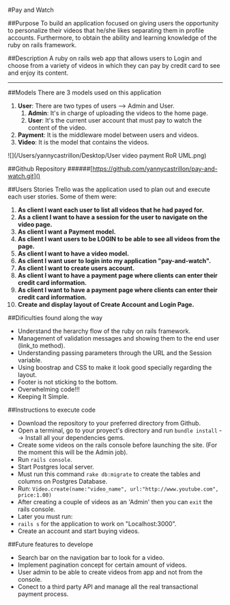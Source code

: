 
#Pay and Watch


##Purpose
To build an application focused on giving users the opportunity to personalize their videos that he/she likes separating them in profile accounts. Furthermore, to obtain the ability and learning knowledge of the ruby on rails framework.

##Description
A ruby on rails web app that allows users to Login and choose from a variety of videos in which they can pay by credit card to see and enjoy its content.
***

##Models
There are 3 models used on this application

1. **User**: There are two types of users --> Admin and User.
	1. **Admin**: It's in charge of uploading the videos to the home page.
	2. **User**: It's the current user account that must pay to watch the content of the video. 
2. **Payment**: It is the middleware model between users and videos.
3. **Video**: It is the model that contains the videos.

![](/Users/yannycastrillon/Desktop/User video payment RoR UML.png)

##Github Repository
######[https://github.com/yannycastrillon/pay-and-watch.git]()


##Users Stories
Trello was the application used to plan out and execute each user stories.
Some of them were:

 1. **As client I want each user to list all videos that he had payed for.**
 2. **As a client I want to have a session for the user to navigate on the video page.**
 3. **As client I want a Payment model.**
 4. **As client I want users to be LOGIN to be able to see all videos from the page.**
 5. **As client I want to have a video model.**
 6. **As client I want user to login into my application "pay-and-watch".**
 7. **As client I want to create users account.**
 8. **As client I want to have a payment page where clients can enter their credit card information.**
 9. **As client I want to have a payment page where clients can enter their credit card information.**
 10. **Create and display layout of Create Account and Login Page.**

##Dificulties found along the way

* Understand the herarchy flow of the ruby on rails framework.
* Management of validation messages and showing them to the end user (link_to method).
* Understanding passing parameters through the URL and the Session variable.
* Using boostrap and CSS to make it look good specially regarding the layout.
* Footer is not sticking to the bottom.
* Overwhelming code!!! 
* Keeping It Simple.

##Instructions to execute code
* Download the repository to your preferred directory from Github.
* Open a terminal, go to your proyect's directory and run `bundle install` --> Install all your dependencies gems.
* Create some videos on the rails console before launching the site. (For the moment this will be the Admin job).
* Run `rails console`.
* Start Postgres local server.
* Must run this command `rake db:migrate` to create the tables and columns on Postgres Database. 
* Run: `Video.create(name:"video_name", url:"http://www.youtube.com", price:1.00)`
* After creating a couple of videos as an 'Admin' then you can `exit` the rails console.
* Later you must run:
* `rails s`  for the application to work on "Localhost:3000".
* Create an account and start buying videos. 


##Future features to develope
* Search bar on the navigation bar to look for a video.
* Implement pagination concept for certain amount of videos.
* User admin to be able to create videos from app and not from the console.
* Conect to a third party API and manage all the real transactional payment process.


